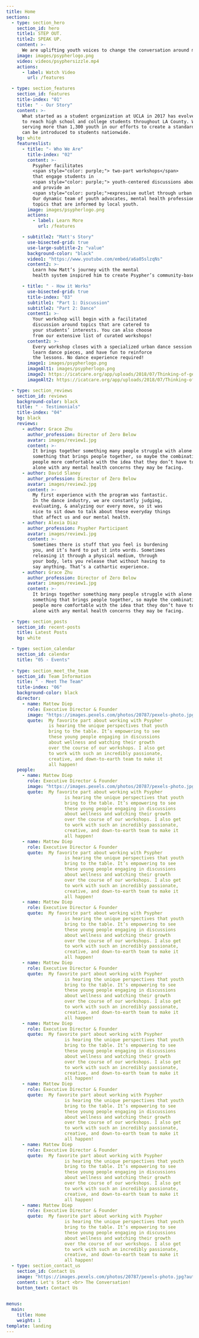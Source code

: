 ```yaml
---
title: Home
sections:
  - type: section_hero
    section_id: hero
    title1: STEP OUT.
    title2: SPEAK UP.
    content: >-
      We are uplifting youth voices to change the conversation around mental health.
    image: images/psypherlogo.png
    video: videos/psyphersizzle.mp4
    actions:
      - label: Watch Video
        url: /features

  - type: section_features
    section_id: features
    title-index: "01"
    title: " - Our Story"
    content: >-
      What started as a student organization at UCLA in 2017 has evolved into a nonprofit that is working 
      to reach high school and college students throughout LA County. We have hosted over 60 workshops 
      serving more than 1,300 youth in our efforts to create a standard for wellness education that 
      can be introduced to students nationwide.
    bg: white
    featureslist:
      - title: "- Who We Are"
        title-index: "02"
        content: >-
          Psypher facilitates 
          <span style="color: purple;"> two-part workshops</span>
          that engage students in 
          <span style="color: purple;"> youth-centered discussions about wellness </span>
          and provide an 
          <span style="color: purple;">expressive outlet through urban dance.</span>
          Our dynamic team of youth advocates, mental health professionals, and urban dancers create workshops around
          topics that are informed by local youth. 
        image: images/psypherlogo.png
        actions:
          - label: Learn More
            url: /features

      - subtitle2: "Matt's Story"
        use-bisected-grid: true
        use-large-subtitle-2: "value"
        background-color: "black"
        video1: "https://www.youtube.com/embed/a6a05slzqNs"
        content2: >-
          Learn how Matt’s journey with the mental
          health system inspired him to create Psypher’s community-based wellness program

      - title: " - How it Works"
        use-bisected-grid: true
        title-index: "03"
        subtitle1: "Part 1: Discussion"
        subtitle2: "Part 2: Dance"
        content1: >-
          Your workshop will begin with a facilitated
          discussion around topics that are catered to
          your students’ interests. You can also choose
          from our extensive list of curated workshops!
        content2: >-
          Every workshop closes with a specialized urban dance session where students groove,
          learn dance pieces, and have fun to reinforce
          the lessons. No dance experience required!
        image1: images/psypherlogo.png
        imageAlt1: images/psypherlogo.png
        image2: https://icatcare.org/app/uploads/2018/07/Thinking-of-getting-a-cat.png
        imageAlt2: https://icatcare.org/app/uploads/2018/07/Thinking-of-getting-a-cat.png

  - type: section_reviews
    section_id: reviews
    background-color: black
    title: " - Testimonials"
    title-index: "04" 
    bg: black
    reviews:
      - author: Grace Zhu 
        author_profession: Director of Zero Below
        avatar: images/review1.jpg
        content: >-
          It brings together something many people struggle with alone and 
          something that brings people together, so maybe the combination can help get
          people more comfortable with the idea that they don’t have to struggle 
          alone with any mental health concerns they may be facing.
      - author: David Slaney
        author_profession: Director of Zero Below
        avatar: images/review2.jpg
        content: >-
          My first experience with the program was fantastic.
          In the dance industry, we are constantly judging,
          evaluating, & analyzing our every move, so it was
          nice to sit down to talk about these everyday things
          that affect us and our mental health.
      - author: Alexia Diaz
        author_profession: Psypher Participant
        avatar: images/review1.jpg
        content: >-
          Sometimes there is stuff that you feel is burdening
          you, and it’s hard to put it into words. Sometimes
          releasing it through a physical medium, through
          your body, lets you release that without having to
          say anything. That’s a cathartic experience.
      - author: Grace Zhu 
        author_profession: Director of Zero Below
        avatar: images/review1.jpg
        content: >-
          It brings together something many people struggle with alone and 
          something that brings people together, so maybe the combination can help get
          people more comfortable with the idea that they don’t have to struggle 
          alone with any mental health concerns they may be facing.

  - type: section_posts
    section_id: recent-posts
    title: Latest Posts
    bg: white

  - type: section_calendar
    section_id: calendar
    title: "05 - Events"
    
  - type: section_meet_the_team
    section_id: Team Information
    title: " - Meet The Team"
    title-index: "06"
    background-color: black
    director:
      - name: Mattew Diep
        role: Executive Director & Founder
        image: "https://images.pexels.com/photos/20787/pexels-photo.jpg?auto=compress&cs=tinysrgb&dpr=1&w=500"
        quote:  My favorite part about working with Psypher
                is hearing the unique perspectives that youth
                bring to the table. It’s empowering to see
                these young people engaging in discussions
                about wellness and watching their growth
                over the course of our workshops. I also get
                to work with such an incredibly passionate,
                creative, and down-to-earth team to make it
                all happen!
    people: 
      - name: Mattew Diep
        role: Executive Director & Founder
        image: "https://images.pexels.com/photos/20787/pexels-photo.jpg?auto=compress&cs=tinysrgb&dpr=1&w=500"
        quote:  My favorite part about working with Psypher
                      is hearing the unique perspectives that youth
                      bring to the table. It’s empowering to see
                      these young people engaging in discussions
                      about wellness and watching their growth
                      over the course of our workshops. I also get
                      to work with such an incredibly passionate,
                      creative, and down-to-earth team to make it
                      all happen!
      - name: Mattew Diep
        role: Executive Director & Founder
        quote:  My favorite part about working with Psypher
                      is hearing the unique perspectives that youth
                      bring to the table. It’s empowering to see
                      these young people engaging in discussions
                      about wellness and watching their growth
                      over the course of our workshops. I also get
                      to work with such an incredibly passionate,
                      creative, and down-to-earth team to make it
                      all happen!
      - name: Mattew Diep
        role: Executive Director & Founder
        quote:  My favorite part about working with Psypher
                      is hearing the unique perspectives that youth
                      bring to the table. It’s empowering to see
                      these young people engaging in discussions
                      about wellness and watching their growth
                      over the course of our workshops. I also get
                      to work with such an incredibly passionate,
                      creative, and down-to-earth team to make it
                      all happen!
      - name: Mattew Diep
        role: Executive Director & Founder
        quote:  My favorite part about working with Psypher
                      is hearing the unique perspectives that youth
                      bring to the table. It’s empowering to see
                      these young people engaging in discussions
                      about wellness and watching their growth
                      over the course of our workshops. I also get
                      to work with such an incredibly passionate,
                      creative, and down-to-earth team to make it
                      all happen!
      - name: Mattew Diep
        role: Executive Director & Founder
        quote:  My favorite part about working with Psypher
                      is hearing the unique perspectives that youth
                      bring to the table. It’s empowering to see
                      these young people engaging in discussions
                      about wellness and watching their growth
                      over the course of our workshops. I also get
                      to work with such an incredibly passionate,
                      creative, and down-to-earth team to make it
                      all happen!
      - name: Mattew Diep
        role: Executive Director & Founder
        quote:  My favorite part about working with Psypher
                      is hearing the unique perspectives that youth
                      bring to the table. It’s empowering to see
                      these young people engaging in discussions
                      about wellness and watching their growth
                      over the course of our workshops. I also get
                      to work with such an incredibly passionate,
                      creative, and down-to-earth team to make it
                      all happen!
      - name: Mattew Diep
        role: Executive Director & Founder
        quote:  My favorite part about working with Psypher
                      is hearing the unique perspectives that youth
                      bring to the table. It’s empowering to see
                      these young people engaging in discussions
                      about wellness and watching their growth
                      over the course of our workshops. I also get
                      to work with such an incredibly passionate,
                      creative, and down-to-earth team to make it
                      all happen!
      - name: Mattew Diep
        role: Executive Director & Founder
        quote:  My favorite part about working with Psypher
                      is hearing the unique perspectives that youth
                      bring to the table. It’s empowering to see
                      these young people engaging in discussions
                      about wellness and watching their growth
                      over the course of our workshops. I also get
                      to work with such an incredibly passionate,
                      creative, and down-to-earth team to make it
                      all happen!
  - type: section_contact_us
    section_id: Contact Us
    image: "https://images.pexels.com/photos/20787/pexels-photo.jpg?auto=compress&cs=tinysrgb&dpr=1&w=500"
    content: Let's Start <br> The Conversation!
    button_text: Contact Us
  

menus:
  main:
    title: Home
    weight: 1
template: landing
---
```

